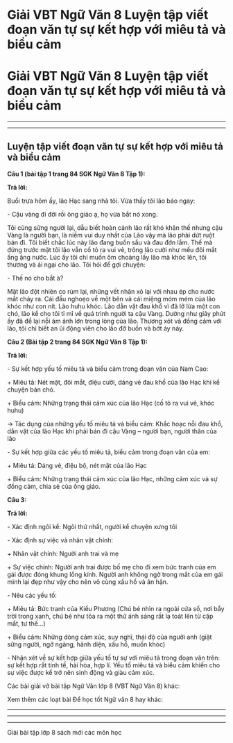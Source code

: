 # Giải VBT Ngữ Văn 8 Luyện tập viết đoạn văn tự sự kết hợp với miêu tả và biểu cảm

# Giải VBT Ngữ Văn 8 Luyện tập viết đoạn văn tự sự kết hợp với miêu tả và biểu cảm

* * *

* * *

## Luyện tập viết đoạn văn tự sự kết hợp với miêu tả và biểu cảm

**Câu 1 (bài tập 1 trang 84 SGK Ngữ Văn 8 Tập 1):**

**Trả lời:**

Buổi trưa hôm ấy, lão Hạc sang nhà tôi. Vừa thấy tôi lão báo ngay:

\- Cậu vàng đi đời rồi ông giáo ạ, họ vừa bắt nó xong.

Tôi cũng sững người lại, dẫu biết hoàn cảnh lão rất khó khăn thế nhưng cậu Vàng là người bạn, là niềm vui duy nhất của Lão vậy mà lão phải dứt ruột bán đi. Tôi biết chắc lúc này lão đang buồn sầu và đau đớn lắm. Thế mà đứng trước mặt tôi lão vẫn cố tỏ ra vui vẻ, trông lão cười như mếu đôi mắt ầng ậng nước. Lúc ấy tôi chỉ muốn ôm choàng lấy lão mà khóc lên, tôi thương và ái ngại cho lão. Tôi hỏi để gợi chuyện:

\- Thế nó cho bắt à?

Mặt lão đột nhiên co rúm lại, những vết nhăn xô lại với nhau ép cho nước mắt chảy ra. Cái đầu nghoẹo về một bên và cái miệng móm mém của lão khóc như con nít. Lão huhu khóc. Lão dằn vặt đau khổ vì đã lỡ lừa một con chó, lão kể cho tôi tỉ mỉ về quá trình người ta cậu Vàng. Dường như giây phút ấy đã để lại nỗi ám ảnh lớn trong lòng của lão. Thương xót và đồng cảm với lão, tôi chỉ biết an ủi động viên cho lão đỡ buồn và bớt áy náy.

**Câu 2 (Bài tập 2 trang 84 SGK Ngữ Văn 8 Tập 1):**

**Trả lời:**

\- Sự kết hợp yếu tố miêu tả và biểu cảm trong đoạn văn của Nam Cao:

\+ Miêu tả: Nét mặt, đôi mắt, điệu cười, dáng vẻ đau khổ của lão Hạc khi kể chuyện bán chó.

\+ Biểu cảm: Những trạng thái cảm xúc của lão Hạc (cố tỏ ra vui vẻ, khóc huhu)

→ Tác dụng của những yếu tố miêu tả và biểu cảm: Khắc hoạc nỗi đau khổ, dằn vặt của lão Hạc khi phải bán đi cậu Vàng – người bạn, người thân của lão

\- Sự kết hợp giữa các yếu tố miêu tả, biểu cảm trong đoạn văn của em:

\+ Miêu tả: Dáng vẻ, điệu bộ, nét mặt của lão Hạc

\+ Biểu cảm: Những trạng thái cảm xúc của lão Hạc, những cảm xúc và sự đồng cảm, chia sẻ của ông giáo.

**Câu 3:**

**Trả lời:**

\- Xác định ngôi kể: Ngôi thứ nhất, người kể chuyện xưng tôi

\- Xác định sự việc và nhân vật chính:

\+ Nhân vật chính: Người anh trai và mẹ

\+ Sự việc chính: Người anh trai được bố mẹ cho đi xem bức tranh của em gái được đóng khung lồng kính. Người anh không ngờ trong mắt của em gái mình lại đẹp như vậy cho nên vô cùng xấu hổ và ân hận.

\- Nêu các yếu tố: 

\+ Miêu tả: Bức tranh của Kiều Phương (Chú bé nhìn ra ngoài cửa sổ, nơi bầy trời trong xanh, chú bé như tỏa ra một thứ ánh sáng rất lạ toát lên từ cặp mắt, tư thế...)

\+ Biểu cảm: Những dòng cảm xúc, suy nghĩ, thái độ của người anh (giật sững người, ngỡ ngàng, hãnh diện, xấu hổ, muốn khóc)

\- Nhận xét về sự kết hợp giữa yếu tố tự sự với miêu tả trong đoạn văn trên: sự kết hợp rất tinh tế, hài hòa, hợp lí. Yếu tố miêu tả và biểu cảm khiến cho sự việc được kể trở nên sinh động và giàu cảm xúc.

Các bài giải vở bài tập Ngữ Văn lớp 8 (VBT Ngữ Văn 8) khác:

Xem thêm các loạt bài Để học tốt Ngữ văn 8 hay khác:

* * *

* * *

* * *

Giải bài tập lớp 8 sách mới các môn học
